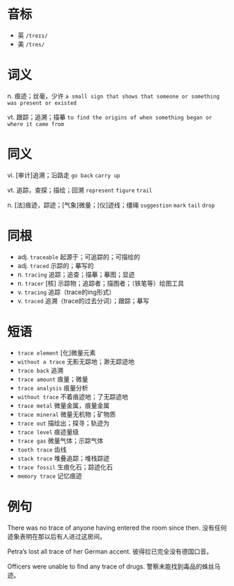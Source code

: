 # 音标

- 英 `/treɪs/`
- 美 `/tres/`

# 词义

n. 痕迹；丝毫，少许
`a small sign that shows that someone or something was present or existed`

vt. 跟踪；追溯；描摹
`to find the origins of when something began or where it came from`

# 同义

vi. [审计]追溯；沿路走
`go back` `carry up`

vt. 追踪，查探；描绘；回溯
`represent` `figure` `trail`

n. [法]痕迹，踪迹；[气象]微量；[仪]迹线；缰绳
`suggestion` `mark` `tail` `drop`

# 同根

- adj. `traceable` 起源于；可追踪的；可描绘的
- adj. `traced` 示踪的；摹写的
- n. `tracing` 追踪；追查；描摹；摹图；显迹
- n. `tracer` [核] 示踪物；追踪者；描图者；（铁笔等）绘图工具
- v. `tracing` 追踪（trace的ing形式）
- v. `traced` 追溯（trace的过去分词）；跟踪；摹写

# 短语

- `trace element` [化]微量元素
- `without a trace` 无影无踪地；渺无踪迹地
- `trace back` 追溯
- `trace amount` 痕量；微量
- `trace analysis` 痕量分析
- `without trace` 不着痕迹地；了无踪迹地
- `trace metal` 微量金属，痕量金属
- `trace mineral` 微量无机物；矿物质
- `trace out` 描绘出；探寻；轨迹为
- `trace level` 痕迹量级
- `trace gas` 微量气体；示踪气体
- `tooth trace` 齿线
- `stack trace` 堆叠追踪；堆栈踪迹
- `trace fossil` 生痕化石；踪迹化石
- `memory trace` 记忆痕迹

# 例句

There was no trace of anyone having entered the room since then.
没有任何迹象表明在那以后有人进过这房间。

Petra’s lost all trace of her German accent.
彼得拉已完全没有德国口音。

Officers were unable to find any trace of drugs.
警察未能找到毒品的蛛丝马迹。


